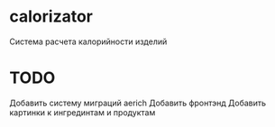 # calorizator
Система расчета калорийности изделий

# TODO
Добавить систему миграций aerich
Добавить фронтэнд
Добавить картинки к ингрединтам и продуктам 